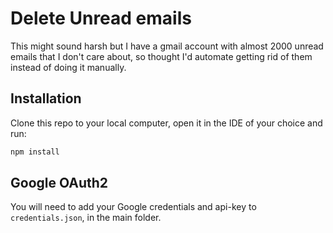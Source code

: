 # Delete Unread emails

This might sound harsh but I have a gmail account with almost 2000 unread emails that I don't care about, so thought I'd automate getting rid of them instead of doing it manually.

## Installation 

Clone this repo to your local computer, open it in the IDE of your choice and run:
```bash
npm install
```

## Google OAuth2

You will need to add your Google credentials and api-key to `credentials.json`, in the main folder. 